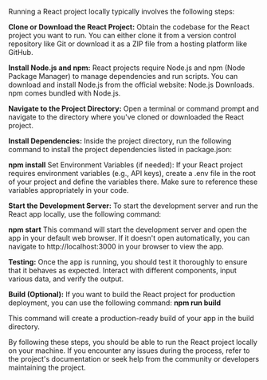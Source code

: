 Running a React project locally typically involves the following steps:

**Clone or Download the React Project:**
Obtain the codebase for the React project you want to run. You can either clone it from a version control repository like Git or download it as a ZIP file from a hosting platform like GitHub.

**Install Node.js and npm:**
React projects require Node.js and npm (Node Package Manager) to manage dependencies and run scripts. You can download and install Node.js from the official website: Node.js Downloads. npm comes bundled with Node.js.

**Navigate to the Project Directory:**
Open a terminal or command prompt and navigate to the directory where you've cloned or downloaded the React project.

**Install Dependencies:**
Inside the project directory, run the following command to install the project dependencies listed in package.json:

**npm install**
Set Environment Variables (if needed):
If your React project requires environment variables (e.g., API keys), create a .env file in the root of your project and define the variables there. Make sure to reference these variables appropriately in your code.

**Start the Development Server:**
To start the development server and run the React app locally, use the following command:

**npm start**
This command will start the development server and open the app in your default web browser. If it doesn't open automatically, you can navigate to http://localhost:3000 in your browser to view the app.

**Testing:**
Once the app is running, you should test it thoroughly to ensure that it behaves as expected. Interact with different components, input various data, and verify the output.

**Build (Optional):**
If you want to build the React project for production deployment, you can use the following command:
**npm run build**

This command will create a production-ready build of your app in the build directory.

By following these steps, you should be able to run the React project locally on your machine. If you encounter any issues during the process, refer to the project's documentation or seek help from the community or developers maintaining the project.
